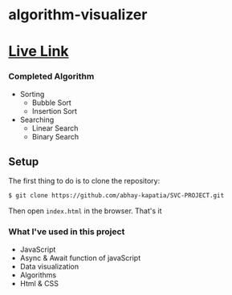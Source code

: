 # algorithm-visualizer 

# [Live Link](https://abhay-kapatia.github.io/SVC-PROJECT/)
### Completed Algorithm
* Sorting
  * Bubble Sort
  * Insertion Sort
* Searching
  * Linear Search
  * Binary Search


## Setup

The first thing to do is to clone the repository:

```sh
$ git clone https://github.com/abhay-kapatia/SVC-PROJECT.git
```
Then open `index.html` in the browser. That's it

### What I've used in this project

* JavaScript
* Async & Await function of javaScript
* Data visualization
* Algorithms
* Html & CSS
